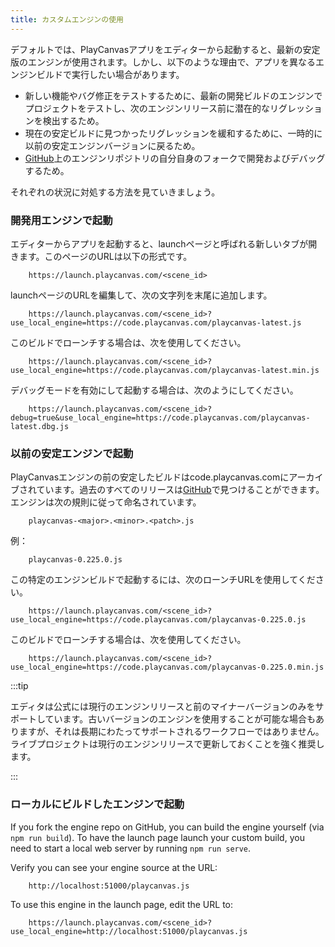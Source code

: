 ```yaml
---
title: カスタムエンジンの使用
---
```


デフォルトでは、PlayCanvasアプリをエディターから起動すると、最新の安定版のエンジンが使用されます。しかし、以下のような理由で、アプリを異なるエンジンビルドで実行したい場合があります。

* 新しい機能やバグ修正をテストするために、最新の開発ビルドのエンジンでプロジェクトをテストし、次のエンジンリリース前に潜在的なリグレッションを検出するため。
* 現在の安定ビルドに見つかったリグレッションを緩和するために、一時的に以前の安定エンジンバージョンに戻るため。
* [GitHub][1]上のエンジンリポジトリの自分自身のフォークで開発およびデバッグするため。

それぞれの状況に対処する方法を見ていきましょう。

### 開発用エンジンで起動

エディターからアプリを起動すると、launchページと呼ばれる新しいタブが開きます。このページのURLは以下の形式です。

```none
    https://launch.playcanvas.com/<scene_id>
```

launchページのURLを編集して、次の文字列を末尾に追加します。

```none
    https://launch.playcanvas.com/<scene_id>?use_local_engine=https://code.playcanvas.com/playcanvas-latest.js
```

このビルドでローンチする場合は、次を使用してください。

```none
    https://launch.playcanvas.com/<scene_id>?use_local_engine=https://code.playcanvas.com/playcanvas-latest.min.js
```

デバッグモードを有効にして起動する場合は、次のようにしてください。

```none
    https://launch.playcanvas.com/<scene_id>?debug=true&use_local_engine=https://code.playcanvas.com/playcanvas-latest.dbg.js
```

### 以前の安定エンジンで起動

PlayCanvasエンジンの前の安定したビルドはcode.playcanvas.comにアーカイブされています。過去のすべてのリリースは[GitHub][2]で見つけることができます。エンジンは次の規則に従って命名されています。

```none
    playcanvas-<major>.<minor>.<patch>.js
```

例：

```none
    playcanvas-0.225.0.js
```

この特定のエンジンビルドで起動するには、次のローンチURLを使用してください。

```none
    https://launch.playcanvas.com/<scene_id>?use_local_engine=https://code.playcanvas.com/playcanvas-0.225.0.js
```

このビルドでローンチする場合は、次を使用してください。

```none
    https://launch.playcanvas.com/<scene_id>?use_local_engine=https://code.playcanvas.com/playcanvas-0.225.0.min.js
```

:::tip

エディタは公式には現行のエンジンリリースと前のマイナーバージョンのみをサポートしています。古いバージョンのエンジンを使用することが可能な場合もありますが、それは長期にわたってサポートされるワークフローではありません。ライブプロジェクトは現行のエンジンリリースで更新しておくことを強く推奨します。

:::

### ローカルにビルドしたエンジンで起動

If you fork the engine repo on GitHub, you can build the engine yourself (via `npm run build`). To have the launch page launch your custom build, you need to start a local web server by running `npm run serve`.

Verify you can see your engine source at the URL:

```none
    http://localhost:51000/playcanvas.js
```

To use this engine in the launch page, edit the URL to:

```none
    https://launch.playcanvas.com/<scene_id>?use_local_engine=http://localhost:51000/playcanvas.js
```

[1]: https://github.com/playcanvas/engine
[2]: https://github.com/playcanvas/engine/releases
